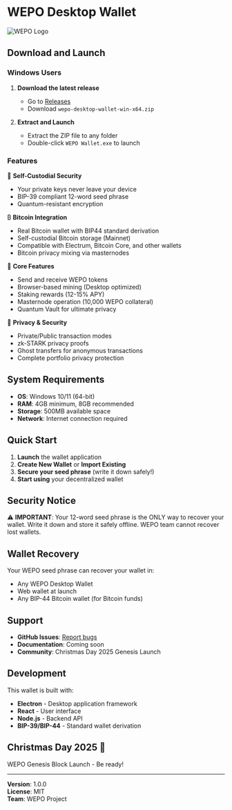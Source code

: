 # WEPO Desktop Wallet

![WEPO Logo](assets/icon.png)

## Download and Launch

### Windows Users

1. **Download the latest release**
   - Go to [Releases](https://github.com/wepo-project/wepo-desktop-wallet/releases)
   - Download `wepo-desktop-wallet-win-x64.zip`

2. **Extract and Launch**
   - Extract the ZIP file to any folder
   - Double-click `WEPO Wallet.exe` to launch

### Features

🔐 **Self-Custodial Security**
- Your private keys never leave your device
- BIP-39 compliant 12-word seed phrase
- Quantum-resistant encryption

₿ **Bitcoin Integration**
- Real Bitcoin wallet with BIP44 standard derivation
- Self-custodial Bitcoin storage (Mainnet)
- Compatible with Electrum, Bitcoin Core, and other wallets
- Bitcoin privacy mixing via masternodes

🎯 **Core Features**
- Send and receive WEPO tokens
- Browser-based mining (Desktop optimized)
- Staking rewards (12-15% APY)
- Masternode operation (10,000 WEPO collateral)
- Quantum Vault for ultimate privacy

🌟 **Privacy & Security**
- Private/Public transaction modes
- zk-STARK privacy proofs
- Ghost transfers for anonymous transactions
- Complete portfolio privacy protection

## System Requirements

- **OS**: Windows 10/11 (64-bit)
- **RAM**: 4GB minimum, 8GB recommended
- **Storage**: 500MB available space
- **Network**: Internet connection required

## Quick Start

1. **Launch** the wallet application
2. **Create New Wallet** or **Import Existing**
3. **Secure your seed phrase** (write it down safely!)
4. **Start using** your decentralized wallet

## Security Notice

⚠️ **IMPORTANT**: Your 12-word seed phrase is the ONLY way to recover your wallet. Write it down and store it safely offline. WEPO team cannot recover lost wallets.

## Wallet Recovery

Your WEPO seed phrase can recover your wallet in:
- Any WEPO Desktop Wallet
- Web wallet at launch
- Any BIP-44 Bitcoin wallet (for Bitcoin funds)

## Support

- **GitHub Issues**: [Report bugs](https://github.com/wepo-project/wepo-desktop-wallet/issues)
- **Documentation**: Coming soon
- **Community**: Christmas Day 2025 Genesis Launch

## Development

This wallet is built with:
- **Electron** - Desktop application framework
- **React** - User interface
- **Node.js** - Backend API
- **BIP-39/BIP-44** - Standard wallet derivation

## Christmas Day 2025 🎄

WEPO Genesis Block Launch - Be ready!

---

**Version**: 1.0.0  
**License**: MIT  
**Team**: WEPO Project